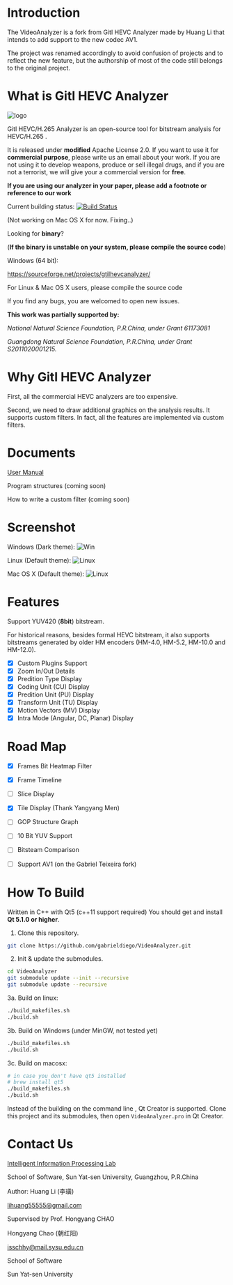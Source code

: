 Introduction
============

The VideoAnalyzer is a fork from Gitl HEVC Analyzer made by Huang Li that intends to add support to the new codec AV1.

The project was renamed accordingly to avoid confusion of projects and to reflect the new feature, but the authorship of most of the code still belongs to the original project.


What is Gitl HEVC Analyzer
==========================

![logo](https://github.com/lheric/GitlHEVCAnalyzer/blob/master/screenshots/logo.png?raw=true)

Gitl HEVC/H.265 Analyzer is an open-source tool for bitstream analysis for HEVC/H.265 .

It is released under **modified** Apache License 2.0. If you want to use it for **commercial purpose**, please write us an email about your work. If you are not using it to develop weapons, produce or sell illegal drugs, and if you are not a terrorist, we will give your a commercial version for **free**.

**If you are using our analyzer in your paper, please add a footnote or reference to our work**

Current building status:  [![Build Status](https://travis-ci.org/lheric/GitlHEVCAnalyzer.png?branch=master)](https://travis-ci.org/lheric/GitlHEVCAnalyzer)

(Not working on Mac OS X for now. Fixing..)

Looking for **binary**?

(**If the binary is unstable on your system, please compile the source code**)

Windows (64 bit):

<a href="https://sourceforge.net/projects/gtilhevcanalyzer/">https://sourceforge.net/projects/gtilhevcanalyzer/</a>

For Linux & Mac OS X users, please compile the source code

If you find any bugs, you are welcomed to open new issues.

**This work was partially supported by:**

*National Natural Science Foundation, P.R.China, under Grant 61173081*

*Guangdong Natural Science Foundation, P.R.China, under Grant S2011020001215.*


Why Gitl HEVC Analyzer
======================

First, all the commercial HEVC analyzers are too expensive.

Second, we need to draw additional graphics on the analysis results. It supports custom filters. In fact, all the features are implemented via custom filters.

Documents
=========

[User Manual](https://github.com/lheric/GitlHEVCAnalyzer/blob/master/DOCS/manual.md)

Program structures (coming soon)

How to write a custom filter (coming soon)

Screenshot
==========
Windows (Dark theme):
![Win](https://github.com/lheric/GitlHEVCAnalyzer/blob/master/screenshots/screenshot_win.png?raw=true)

Linux (Default theme):
![Linux](https://github.com/lheric/GitlHEVCAnalyzer/blob/master/screenshots/screenshot_linux.png?raw=true)

Mac OS X (Default theme):
![Linux](https://github.com/lheric/GitlHEVCAnalyzer/blob/master/screenshots/screenshot_mac.png?raw=true)

Features
========

Support YUV420 (**8bit**) bitstream.

For historical reasons, besides formal HEVC bitstream, it also supports bitstreams generated by older HM encoders (HM-4.0, HM-5.2, HM-10.0 and HM-12.0).

- [x] Custom Plugins Support
- [x] Zoom In/Out Details
- [x] Predition Type Display
- [x] Coding Unit (CU) Display
- [x] Predition Unit (PU) Display
- [x] Transform Unit (TU) Display
- [x] Motion Vectors (MV) Display
- [x] Intra Mode (Angular, DC, Planar) Display

Road Map
========
- [x] Frames Bit Heatmap Filter
- [x] Frame Timeline
- [ ] Slice Display
- [x] Tile Display (Thank Yangyang Men)
- [ ] GOP Structure Graph
- [ ] 10 Bit YUV Support
- [ ] Bitsteam Comparison

- [ ] Support AV1 (on the Gabriel Teixeira fork)

How To Build
============

Written in C++ with Qt5 (c++11 support required)
You should get and install **Qt 5.1.0 or higher**.

1.  Clone this repository.
```bash
git clone https://github.com/gabrieldiego/VideoAnalyzer.git
```

2.  Init & update the submodules.
```bash
cd VideoAnalyzer
git submodule update --init --recursive
git submodule update --recursive
```

3a. Build on linux:
```bash
./build_makefiles.sh
./build.sh
```

3b. Build on Windows (under MinGW, not tested yet)
```bash
./build_makefiles.sh
./build.sh
```

3c. Build on macosx:
```bash
# in case you don't have qt5 installed
# brew install qt5
./build_makefiles.sh
./build.sh
```

Instead of the building on the command line , Qt Creator is supported. Clone this project and its submodules, then open `VideoAnalyzer.pro` in Qt Creator.

Contact Us
============

[Intelligent Information Processing Lab](http://gitl.sysu.edu.cn)

School of Software, Sun Yat-sen University, Guangzhou, P.R.China

Author: Huang Li (李璜)

[lihuang55555@gmail.com](mailto:lihuang55555@gmail.com)

Supervised by Prof. Hongyang CHAO

Hongyang Chao (朝红阳)

[isschhy@mail.sysu.edu.cn](mailto:isschhy@mail.sysu.edu.cn)

School of Software

Sun Yat-sen University
